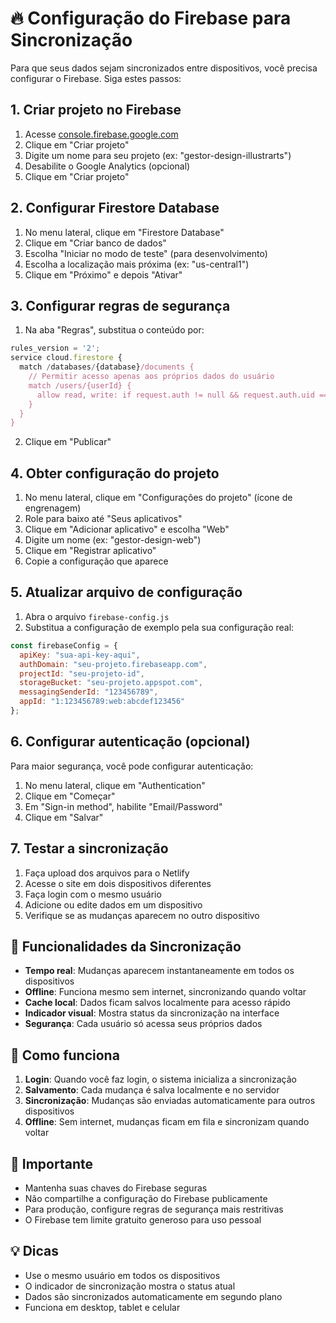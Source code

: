 # 🔥 Configuração do Firebase para Sincronização

Para que seus dados sejam sincronizados entre dispositivos, você precisa configurar o Firebase. Siga estes passos:

## 1. Criar projeto no Firebase

1. Acesse [console.firebase.google.com](https://console.firebase.google.com)
2. Clique em "Criar projeto"
3. Digite um nome para seu projeto (ex: "gestor-design-illustrarts")
4. Desabilite o Google Analytics (opcional)
5. Clique em "Criar projeto"

## 2. Configurar Firestore Database

1. No menu lateral, clique em "Firestore Database"
2. Clique em "Criar banco de dados"
3. Escolha "Iniciar no modo de teste" (para desenvolvimento)
4. Escolha a localização mais próxima (ex: "us-central1")
5. Clique em "Próximo" e depois "Ativar"

## 3. Configurar regras de segurança

1. Na aba "Regras", substitua o conteúdo por:

```javascript
rules_version = '2';
service cloud.firestore {
  match /databases/{database}/documents {
    // Permitir acesso apenas aos próprios dados do usuário
    match /users/{userId} {
      allow read, write: if request.auth != null && request.auth.uid == userId;
    }
  }
}
```

2. Clique em "Publicar"

## 4. Obter configuração do projeto

1. No menu lateral, clique em "Configurações do projeto" (ícone de engrenagem)
2. Role para baixo até "Seus aplicativos"
3. Clique em "Adicionar aplicativo" e escolha "Web"
4. Digite um nome (ex: "gestor-design-web")
5. Clique em "Registrar aplicativo"
6. Copie a configuração que aparece

## 5. Atualizar arquivo de configuração

1. Abra o arquivo `firebase-config.js`
2. Substitua a configuração de exemplo pela sua configuração real:

```javascript
const firebaseConfig = {
  apiKey: "sua-api-key-aqui",
  authDomain: "seu-projeto.firebaseapp.com",
  projectId: "seu-projeto-id",
  storageBucket: "seu-projeto.appspot.com",
  messagingSenderId: "123456789",
  appId: "1:123456789:web:abcdef123456"
};
```

## 6. Configurar autenticação (opcional)

Para maior segurança, você pode configurar autenticação:

1. No menu lateral, clique em "Authentication"
2. Clique em "Começar"
3. Em "Sign-in method", habilite "Email/Password"
4. Clique em "Salvar"

## 7. Testar a sincronização

1. Faça upload dos arquivos para o Netlify
2. Acesse o site em dois dispositivos diferentes
3. Faça login com o mesmo usuário
4. Adicione ou edite dados em um dispositivo
5. Verifique se as mudanças aparecem no outro dispositivo

## 🔧 Funcionalidades da Sincronização

- **Tempo real**: Mudanças aparecem instantaneamente em todos os dispositivos
- **Offline**: Funciona mesmo sem internet, sincronizando quando voltar
- **Cache local**: Dados ficam salvos localmente para acesso rápido
- **Indicador visual**: Mostra status da sincronização na interface
- **Segurança**: Cada usuário só acessa seus próprios dados

## 📱 Como funciona

1. **Login**: Quando você faz login, o sistema inicializa a sincronização
2. **Salvamento**: Cada mudança é salva localmente e no servidor
3. **Sincronização**: Mudanças são enviadas automaticamente para outros dispositivos
4. **Offline**: Sem internet, mudanças ficam em fila e sincronizam quando voltar

## 🚨 Importante

- Mantenha suas chaves do Firebase seguras
- Não compartilhe a configuração do Firebase publicamente
- Para produção, configure regras de segurança mais restritivas
- O Firebase tem limite gratuito generoso para uso pessoal

## 💡 Dicas

- Use o mesmo usuário em todos os dispositivos
- O indicador de sincronização mostra o status atual
- Dados são sincronizados automaticamente em segundo plano
- Funciona em desktop, tablet e celular

